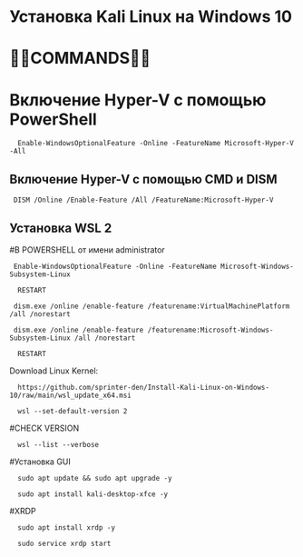 # Установка Kali Linux на Windows 10

# 🔦🔦COMMANDS🔦🔦

# Включение Hyper-V с помощью PowerShell

      Enable-WindowsOptionalFeature -Online -FeatureName Microsoft-Hyper-V -All 
  
## Включение Hyper-V с помощью CMD и DISM

     DISM /Online /Enable-Feature /All /FeatureName:Microsoft-Hyper-V

## Установка WSL 2

#В POWERSHELL от имени  administrator 

     Enable-WindowsOptionalFeature -Online -FeatureName Microsoft-Windows-Subsystem-Linux

      RESTART

     dism.exe /online /enable-feature /featurename:VirtualMachinePlatform /all /norestart

     dism.exe /online /enable-feature /featurename:Microsoft-Windows-Subsystem-Linux /all /norestart

      RESTART

Download Linux Kernel: 

      https://github.com/sprinter-den/Install-Kali-Linux-on-Windows-10/raw/main/wsl_update_x64.msi

      wsl --set-default-version 2

#CHECK VERSION 

      wsl --list --verbose

#Установка GUI

      sudo apt update && sudo apt upgrade -y

      sudo apt install kali-desktop-xfce -y

#XRDP

      sudo apt install xrdp -y

      sudo service xrdp start
